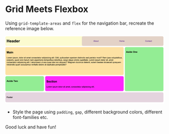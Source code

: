 # Grid Meets Flexbox

Using `grid-template-areas` and `flex` for the navigation bar, recreate the reference image below.

![reference](mockup.png)

- Style the page using `padding`, `gap`, different background colors, different font-families etc.

Good luck and have fun!